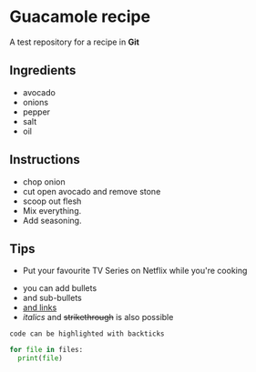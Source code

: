 # Guacamole recipe
A test repository for a recipe in **Git**

## Ingredients

- avocado
- onions
- pepper
- salt
- oil

## Instructions

- chop onion
- cut open avocado and remove stone
- scoop out flesh
- Mix everything.
- Add seasoning.

## Tips

- Put your favourite TV Series on Netflix while you're cooking


<!-- add HTML comment -->

- you can add bullets
 - and sub-bullets
- [and links](https://www.sasbdb.org/)
- *italics* and ~~strikethrough~~ is also possible

`code can be highlighted with backticks`

```Python
for file in files:
  print(file)
```
